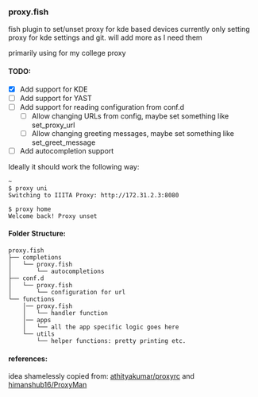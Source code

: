 ### proxy.fish

fish plugin to set/unset proxy for kde based devices
currently only setting proxy for kde settings and git. 
will add more as I need them

primarily using for my college proxy

#### TODO: 
- [x] Add support for KDE 
- [ ] Add support for YAST
- [ ] Add support for reading configuration from conf.d 
    - [ ] Allow changing URLs from config, maybe set something like set_proxy_url
    - [ ] Allow changing greeting messages, maybe set something like set_greet_message
- [ ] Add autocompletion support

Ideally it should work the following way:
```console
~
$ proxy uni
Switching to IIITA Proxy: http://172.31.2.3:8080

$ proxy home
Welcome back! Proxy unset
```
#### Folder Structure:

```
proxy.fish
├── completions
│   └── proxy.fish
│       └── autocompletions
├── conf.d
│   └── proxy.fish
│       └── configuration for url
└── functions
    │── proxy.fish
    │   └── handler function
    │── apps
    │   └── all the app specific logic goes here
    └── utils 
        └── helper functions: pretty printing etc.
```

#### references:
idea shamelessly copied from:
[athityakumar/proxyrc](https://github.com/athityakumar/proxyrc)
and
[himanshub16/ProxyMan](https://github.com/himanshub16/ProxyMan/)
